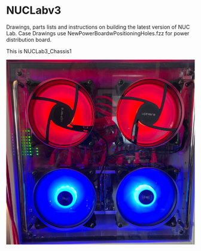 # NUCLabv3
Drawings, parts lists and instructions on building the latest version of NUC Lab.
Case Drawings use NewPowerBoardwPositioningHoles.fzz for power distribution board.

This is NUCLab3_Chassis1 

![NUCLab3_Chassis1](https://github.com/parmstro/NUCLabv3/blob/main/NUCLab3_Chassis1.jpg)
